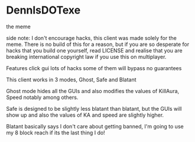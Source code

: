 # DennlsDOTexe
the meme

side note: I don't encourage hacks, this client was made solely for the meme. There is no build of this for a reason, but if you are so desperate for hacks that you build one yourself, read LICENSE and realise that you are breaking international copyright law if you use this on multiplayer.
 
Features
click gui
lots of hacks
some of them will bypass
no guarantees

This client works in 3 modes, Ghost, Safe and Blatant

Ghost mode hides all the GUIs and also modifies the values of KillAura, Speed notably among others.

Safe is designed to be slightly less blatant than blatant, but the GUIs will show up and also the values of KA and speed are slightly higher.

Blatant basically says I don't care about getting banned, I'm going to use my 8 block reach if its the last thing I do!
